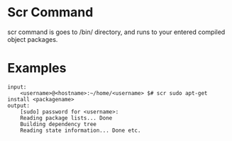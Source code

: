# Scr Command

scr command is goes to /bin/ directory, and runs to your entered compiled object packages.


# Examples 

```
input:
    <username>@<hostname>:~/home/<username> $# scr sudo apt-get install <packagename>
output:
    [sudo] password for <username>:
    Reading package lists... Done
    Building dependency tree       
    Reading state information... Done etc.
```
